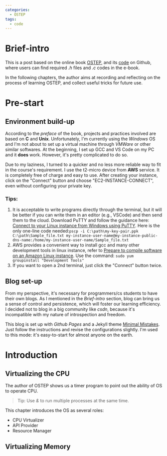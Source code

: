 ```yaml
---
categories: 
  - OSTEP
tags:
  - code
---
```

# Brief-intro

This is a post based on the online book [OSTEP](https://pages.cs.wisc.edu/~remzi/OSTEP/), and its [code](https://github.com/remzi-arpacidusseau/ostep-code) on Github, where users can find required *.h* files and *.c* codes in the e-book.

In the following chapters, the author aims at recording and reflecting on the process of learning OSTEP, and collect useful tricks for future use.

# Pre-start

## Environment build-up
According to the *preface* of the book, projects and practices involved are based on **C** and **Unix**. Unfortunately, I'm currently using the *Windows* OS and I'm not about to set up a virtual machine through *VMWare* or other similar softwares.
At the beginning, I set up GCC and VS Code on my PC and it **does** work. However, it's pretty complicated to do so.

Due to my laziness, I turned to a quicker and no less more reliable way to fit in the course's requirement.
I use the t2-micro device from **AWS** service. It is completely free of charge and easy to use.
After creating your instance, click on the "Connect" button and choose "EC2-INSTANCE-CONNECT", even without configuring your private key.

### Tips:
1. It is acceptable to write programs directly through the terminal, but it will be better if you can write them in an editor (e.g., VSCode) and then send them to the cloud. Download PuTTY and follow the guidance here: [Connect to your Linux instance from Windows using PuTTY](https://docs.aws.amazon.com/AWSEC2/latest/UserGuide/putty.html). Here is the only one-line code needed:`pscp -i C:\path\my-key-pair.ppk C:\path\Sample_file.txt my-instance-user-name@my-instance-public-dns-name:/home/my-instance-user-name/Sample_file.txt`
2. AWS provides a convenient way to install gcc and many other development tools in linux instance, refer to [Prepare to compile software on an Amazon Linux instance](https://docs.aws.amazon.com/AWSEC2/latest/UserGuide/compile-software.html). Use the command: `sudo yum groupinstall "Development Tools"`
3. If you want to open a 2nd terminal, just click the "Connect" button twice.

## Blog set-up
From my perspective, it's necessary for programmers/cs students to have their own blogs. As I mentioned in the *Brief-intro* section, blog can bring us a sense of control and persistence, which will foster our learning efficiency. I decided not to blog in a big community like *csdn*, because it's incompatible with my nature of introspection and freedom.

This blog is set up with *Github Pages* and a Jekyll theme [Minimal Mistakes](https://mmistakes.github.io/minimal-mistakes/). Just follow the instructions and revise the configurations slightly. I'm used to this mode: it's easy-to-start for almost anyone on the earth.

# Introduction
## Virtualizing the CPU
The author of OSTEP shows us a timer program to point out the ability of OS to operate CPU.
> Tip: Use *&* to run multiple processes at the same time.

This chapter introduces the OS as several roles:
- CPU Virtualizer
- API Provider
- Resource Manager
## Virtualizing Memory
